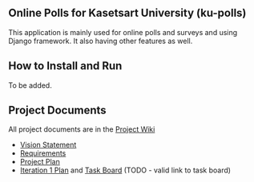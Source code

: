 ## Online Polls for Kasetsart University (ku-polls)

This application is mainly used for online polls and surveys and using Django framework. It also having other features as well.

## How to Install and Run

To be added.

## Project Documents

All project documents are in the [Project Wiki](../../wiki/Home)

- [Vision Statement](../../wiki/Vision%20Statement)
- [Requirements](../../wiki/Requirements)
- [Project Plan](../../wiki/Development%20Plan)
- [Iteration 1 Plan](../../wiki/Iteration%201%20Plan) and [Task Board]() (TODO - valid link to task board)

[django-tutorial]: (https://docs.djangoproject.com/en/4.1/intro/tutorial01/)
